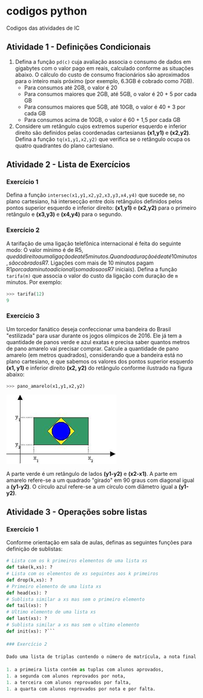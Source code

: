 # codigos python

Codigos das atividades de IC

## Atividade 1 - Definições Condicionais

1. Defina a função `pd(c)` cuja avaliação associa o consumo de dados em gigabytes com o valor pago em reais, calculado conforme as situações abaixo. O cálculo do custo de consumo fracionários são aproximados para o inteiro mais próximo (por exemplo, 6.3GB é cobrado como 7GB).
   * Para consumos até 2GB, o valor é 20
   * Para consumos maiores que 2GB, até 5GB, o valor é 20 + 5 por cada GB
   * Para consumos maiores que 5GB, até 10GB, o valor é 40 + 3 por cada GB
   * Para consumos acima de 10GB, o valor é 60 + 1,5 por cada GB
1. Considere um retângulo cujos extremos superior esquerdo e inferior direito são definidos pelas coordenadas cartesianas **(x1,y1)** e **(x2,y2)**. Defina a função `tq(x1,y1,x2,y2)` que verifica se o retângulo ocupa os quatro quadrantes do plano cartesiano.

## Atividade 2 - Lista de Exercícios

### Exercício 1

Defina a função `intersec(x1,y1,x2,y2,x3,y3,x4,y4)` que sucede se, no plano cartesiano, há intersecção entre dois retângulos definidos pelos pontos superior esquerdo e inferior direito: **(x1,y1)** e **(x2,y2)** para o primeiro retângulo e **(x3,y3)** e **(x4,y4)** para o segundo.

### Exercício 2

A tarifação de uma ligação telefônica internacional é feita do seguinte modo: O valor mínimo é de R$5, que dá direito a uma ligação de até 5 minutos. Quando a duração é de até 10 minutos, são cobrados R$7. Ligações com mais de 10 minutos pagam R$1 por cada minuto adicional (somados aos R$7 iniciais). Defina a função `tarifa(m)` que associa o valor do custo da ligação com duração de `m` minutos. Por exemplo:
```python
>>> tarifa(12)
9
```

### Exercício 3

Um torcedor fanático deseja confeccionar uma bandeira do Brasil "estilizada" para usar durante os jogos olímpicos de 2016. Ele já tem a quantidade de panos verde e azul exatas e precisa saber quantos metros de pano amarelo vai precisar comprar. Calcule a quantidade de pano amarelo (em metros quadrados), considerando que a bandeira está no plano cartesiano, e que sabemos os valores dos pontos superior esquerdo **(x1, y1)** e inferior direito **(x2, y2)** do retângulo conforme ilustrado na figura abaixo:
```python
>>> pano_amarelo(x1,y1,x2,y2)
```
![Bandeira do Brasil][bandeiraBR.jpg]

[bandeiraBR.jpg]: atividade-2/bandeiraBR.jpg "Bandeira do Brasil"

A parte verde é um retângulo de lados **(y1-y2)** e **(x2-x1)**. A parte em amarelo refere-se a um quadrado "girado" em 90 graus com diagonal igual a **(y1-y2)**. O círculo azul refere-se a um círculo com diâmetro igual a **(y1-y2)**.

## Atividade 3 - Operações sobre listas

### Exercício 1

Conforme orientação em sala de aulas, definas as seguintes funções para definição de sublistas:
```python
# Lista com os k primeiros elementos de uma lista xs
def take(k,xs): ?
# Lista com os elementos de xs seguintes aos k primeiros
def drop(k,xs): ?
# Primeiro elemento de uma lista xs
def head(xs): ?
# Sublista similar a xs mas sem o primeiro elemento
def tail(xs): ?
# Ultimo elemento de uma lista xs
def last(xs): ?
# Sublista similar a xs mas sem o ultimo elemento
def init(xs): ?```

### Exercício 2

Dado uma lista de triplas contendo o número de matrícula, a nota final (0-10) e a frequência (0-100) de alunos de certa disciplina, defina a função `rfinal(nfs)` cuja avaliação associe uma tupla formada por 4 listas onde:

1. a primeira lista contém as tuplas com alunos aprovados,
1. a segunda com alunos reprovados por nota,
1. a terceira com alunos reprovados por falta,
1. a quarta com alunos reprovados por nota e por falta.